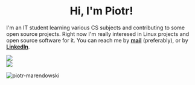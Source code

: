 <h1 align="center">Hi, I'm Piotr!</h1>

I'm an IT student learning various CS subjects and contributing to some open source projects. Right now I'm really interesed in Linux projects and open source software for it. You can reach me by **[mail](mailto:piotr-marendowski@tutanota.com)** (preferably), or by **[LinkedIn](https://www.linkedin.com/in/piotr-marendowski-350728262)**.

<!-- ![](https://github-readme-stats.vercel.app/api?username=piotr-marendowski&theme=dracula&hide_border=true&include_all_commits=false&count_private=true)<br/> -->
![](https://github-readme-streak-stats.herokuapp.com/?user=piotr-marendowski&theme=dracula&hide_border=true)<br/>
![](https://github-readme-stats.vercel.app/api/top-langs/?username=piotr-marendowski&theme=dracula&hide_border=true&include_all_commits=false&count_private=true&layout=compact)

<p align="left"> <img src="https://komarev.com/ghpvc/?username=piotr-marendowski&label=Profile%20views&color=e66100&style=flat-square" alt="piotr-marendowski" /> </p>

